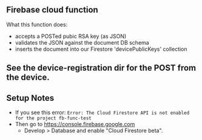 ## Firebase cloud function 

What this function does:
- accepts a POSTed pubic RSA key (as JSON)
- validates the JSON against the document DB schema
- inserts the document into our Firestore 'devicePublicKeys' collection


## See the device-registration dir for the POST from the device.

## Setup Notes
- If you see this error: `Error: The Cloud Firestore API is not enabled for the project fb-func-test`
- Then go to https://console.firebase.google.com
  - Develop > Database and enable "Cloud Firestore beta".

